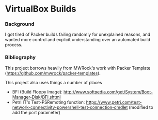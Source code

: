 # VirtualBox Builds

### Background
I got tired of Packer builds failing randomly for unexplained reasons, and wanted more control and explicit understanding over an automated build process.

### Bibliography
This project borrows heavily from MWRock's work with Packer Template (https://github.com/mwrock/packer-templates).

This project also uses things a number of places
* BFI (Build Floppy Image): http://www.softpedia.com/get/System/Boot-Manager-Disk/BFI.shtml
* Petri IT's Test-PSRemoting function: https://www.petri.com/test-network-connectivity-powershell-test-connection-cmdlet (modified to add the port parameter)
